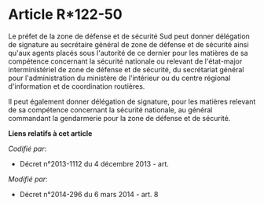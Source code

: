 # Article R*122-50

Le préfet de la zone de défense et de sécurité Sud peut donner délégation de signature au secrétaire général de zone de
défense et de sécurité ainsi qu'aux agents placés sous l'autorité de ce dernier pour les matières de sa compétence concernant
la sécurité nationale ou relevant de l'état-major interministériel de zone de défense et de sécurité, du secrétariat général
pour l'administration du ministère de l'intérieur ou du centre régional d'information et de coordination routières. 

Il peut également donner délégation de signature, pour les matières relevant de sa compétence concernant la sécurité
nationale, au général commandant la gendarmerie pour la zone de défense et de sécurité.

**Liens relatifs à cet article**

_Codifié par_:

  - Décret n°2013-1112 du 4 décembre 2013 - art.

_Modifié par_:

  - Décret n°2014-296 du 6 mars 2014 - art. 8
